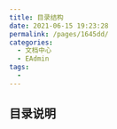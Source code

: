```yaml
---
title: 目录结构
date: 2021-06-15 19:23:28
permalink: /pages/1645dd/
categories:
  - 文档中心
  - EAdmin
tags:
  - 
---
```


## 目录说明